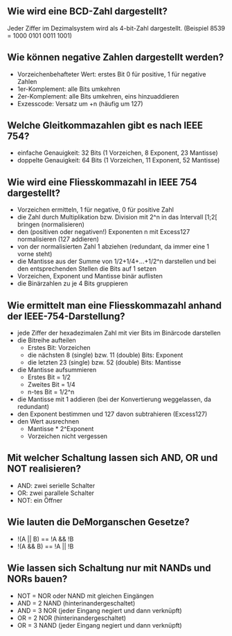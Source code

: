 ## Wie wird eine BCD-Zahl dargestellt?
Jeder Ziffer im Dezimalsystem wird als 4-bit-Zahl dargestellt. (Beispiel 8539 = 1000 0101 0011 1001)

## Wie können negative Zahlen dargestellt werden?
* Vorzeichenbehafteter Wert: erstes Bit 0 für positive, 1 für negative Zahlen
* 1er-Komplement: alle Bits umkehren
* 2er-Komplement: alle Bits umkehren, eins hinzuaddieren
* Exzesscode: Versatz um +n (häufig um 127)

## Welche Gleitkommazahlen gibt es nach IEEE 754?
* einfache Genauigkeit: 32 Bits (1 Vorzeichen, 8 Exponent, 23 Mantisse)
* doppelte Genauigkeit: 64 Bits (1 Vorzeichen, 11 Exponent, 52 Mantisse)

## Wie wird eine Fliesskommazahl in IEEE 754 dargestellt?
* Vorzeichen ermitteln, 1 für negative, 0 für positive Zahl
* die Zahl durch Multiplikation bzw. Division mit 2^n in das Intervall [1;2[ bringen (normalisieren)
* den (positiven oder negativen!) Exponenten n mit Excess127 normalisieren (127 addieren)
* von der normalisierten Zahl 1 abziehen (redundant, da immer eine 1 vorne steht)
* die Mantisse aus der Summe von 1/2+1/4+...+1/2^n darstellen und bei den entsprechenden Stellen die Bits auf 1 setzen
* Vorzeichen, Exponent und Mantisse binär auflisten
* die Binärzahlen zu je 4 Bits gruppieren

## Wie ermittelt man eine Fliesskommazahl anhand der IEEE-754-Darstellung?
* jede Ziffer der hexadezimalen Zahl mit vier Bits im Binärcode darstellen
* die Bitreihe aufteilen
    * Erstes Bit: Vorzeichen
    * die nächsten 8 (single) bzw. 11 (double) Bits: Exponent
    * die letzten 23 (single) bzw. 52 (double) Bits: Mantisse
* die Mantisse aufsummieren
    * Erstes Bit = 1/2
    * Zweites Bit = 1/4
    * n-tes Bit = 1/2^n
* die Mantisse mit 1 addieren (bei der Konvertierung weggelassen, da redundant)
* den Exponent bestimmen und 127 davon subtrahieren (Excess127)
* den Wert ausrechnen
    * Mantisse \* 2^Exponent
    * Vorzeichen nicht vergessen

## Mit welcher Schaltung lassen sich AND, OR und NOT realisieren?
* AND: zwei serielle Schalter
* OR: zwei parallele Schalter
* NOT: ein Öffner

## Wie lauten die DeMorganschen Gesetze?
* !(A || B) == !A && !B
* !(A && B) == !A || !B

## Wie lassen sich Schaltung nur mit NANDs und NORs bauen?
* NOT = NOR oder NAND mit gleichen Eingängen
* AND = 2 NAND (hinterinandergeschaltet)
* AND = 3 NOR (jeder Eingang negiert und dann verknüpft)
* OR = 2 NOR (hinterinandergeschaltet)
* OR = 3 NAND (jeder Eingang negiert und dann verknüpft)

